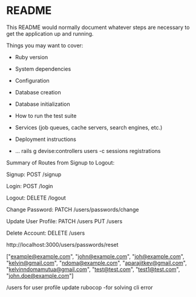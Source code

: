 # README

This README would normally document whatever steps are necessary to get the
application up and running.

Things you may want to cover:

* Ruby version

* System dependencies

* Configuration

* Database creation

* Database initialization

* How to run the test suite

* Services (job queues, cache servers, search engines, etc.)

* Deployment instructions

* ...
rails g devise:controllers users -c sessions registrations

Summary of Routes from Signup to Logout:

Signup:
POST /signup

Login:
POST /login

Logout:
DELETE /logout

Change Password:
PATCH /users/passwords/change

Update User Profile:
PATCH /users
PUT /users

Delete Account:
DELETE /users

http://localhost:3000/users/passwords/reset

["example@example.com",
 "john@example.com",
 "joh@example.com",
 "kelvin@gmail.com",
 "ndoma@example.com",
 "aparajitkev@gmail.com",
 "kelvinndomamutua@gmail.com",
 "test@test.com",
 "test1@test.com",
 "john.doe@example.com"]

 /users for user profile update
 rubocop -for solving cli error
 